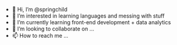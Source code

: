 - 👋 Hi, I’m @springchild
- 👀 I’m interested in learning languages and messing with stuff
- 🌱 I’m currently learning front-end development + data analytics
- 💞️ I’m looking to collaborate on ...
- 📫 How to reach me ...

<!---
springchild/springchild is a ✨ special ✨ repository because its `README.md` (this file) appears on your GitHub profile.
You can click the Preview link to take a look at your changes.
--->
